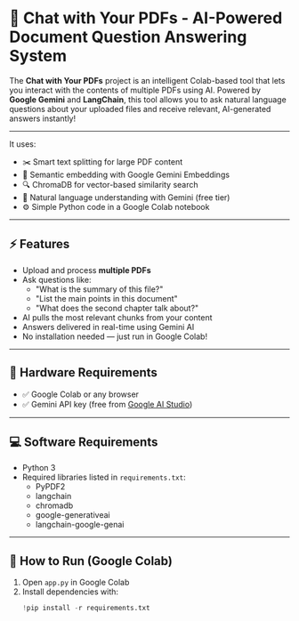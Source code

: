 
# 🤖 Chat with Your PDFs - AI-Powered Document Question Answering System

The **Chat with Your PDFs** project is an intelligent Colab-based tool that lets you interact with the contents of multiple PDFs using AI. Powered by **Google Gemini** and **LangChain**, this tool allows you to ask natural language questions about your uploaded files and receive relevant, AI-generated answers instantly!

---

It uses:
- ✂️ Smart text splitting for large PDF content
- 🧠 Semantic embedding with Google Gemini Embeddings
- 🔍 ChromaDB for vector-based similarity search
- 💬 Natural language understanding with Gemini (free tier)
- ⚙️ Simple Python code in a Google Colab notebook

---

## ⚡ Features

- Upload and process **multiple PDFs**  
- Ask questions like:  
  - "What is the summary of this file?"  
  - "List the main points in this document"  
  - "What does the second chapter talk about?"  
- AI pulls the most relevant chunks from your content  
- Answers delivered in real-time using Gemini AI  
- No installation needed — just run in Google Colab!

---

## 🧰 Hardware Requirements

- ✅ Google Colab or any browser  
- ✅ Gemini API key (free from [Google AI Studio](https://aistudio.google.com/app/apikey))

---

## 💻 Software Requirements

- Python 3  
- Required libraries listed in `requirements.txt`:
  - PyPDF2  
  - langchain  
  - chromadb  
  - google-generativeai  
  - langchain-google-genai

---

## 🔧 How to Run (Google Colab)

1. Open `app.py` in Google Colab  
2. Install dependencies with:  
   ```python
   !pip install -r requirements.txt

